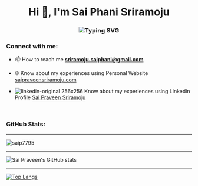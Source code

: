 <h1 align="center">Hi 👋, I'm Sai Phani Sriramoju</h1>
<h3 align="center"><img src="https://readme-typing-svg.herokuapp.com?font=Fira+Code&size=22&pause=2000&color=58A6FF&width=520&lines=Full+Stack+Developer+Based+in+Toronto++%F0%9F%92%BB" alt="Typing SVG" />
</h3>

<h3 align="left">Connect with me:</h3>

- 📫 How to reach me **sriramoju.saiphani@gmail.com**

- 🌐 Know about my experiences using Personal Website [saipraveensriramoju.com](https://www.saipraveensriramoju.com)

- ![linkedin-original 256x256](https://user-images.githubusercontent.com/22838367/210111074-70695d55-c4c9-4ef4-8d33-6a3b2e2b11cb.png) Know about my experiences using Linkedin Profile [Sai Praveen Sriramoju](https://www.linkedin.com/in/sai-praveen-s-60b3a61b7/)

<br> 
<h3 align="left">GitHub Stats:</h3>

---
<p><img align="center" src="https://github-readme-streak-stats.herokuapp.com/?user=saip7795&" alt="saip7795" /></p>

---
![Sai Praveen's GitHub stats](https://github-readme-stats.vercel.app/api?username=saip7795&count_private=true&show_icons=true&theme=synthwave)

---
[![Top Langs](https://github-readme-stats.vercel.app/api/top-langs/?username=saip7795&layout=compact)](https://github.com/saip7795/github-readme-stats)

